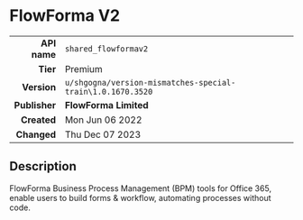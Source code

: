 # FlowForma V2
| | |
|-:|-|
|**API name**|`shared_flowformav2`|
|**Tier**|Premium|
|**Version**|`u/shgogna/version-mismatches-special-train\1.0.1670.3520`|
|**Publisher**|**FlowForma Limited**|
|**Created**|Mon Jun 06 2022|
|**Changed**|Thu Dec 07 2023|

## Description
FlowForma Business Process Management (BPM) tools for Office 365, enable users to build forms & workflow, automating processes without code.

